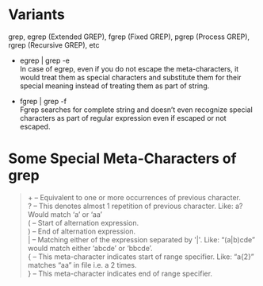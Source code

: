 # Variants
grep, egrep (Extended GREP), fgrep (Fixed GREP), pgrep (Process GREP), rgrep (Recursive GREP), etc

* egrep | grep -e\
In case of egrep, even if you do not escape the meta-characters, it would treat them as special characters and substitute them for their special meaning instead of treating them as part of string.

* fgrep | grep -f \
Fgrep searches for complete string and doesn’t even recognize special characters as part of regular expression even if escaped or not escaped.


# Some Special Meta-Characters of grep
> \+ – Equivalent to one or more occurrences of previous character.\
? – This denotes almost 1 repetition of previous character. Like: a? Would match ‘a’ or ‘aa’\
( – Start of alternation expression.\
) – End of alternation expression.\
| – Matching either of the expression separated by '|'. Like: “(a|b)cde” would match either ‘abcde’ or ‘bbcde’.\
{ – This meta-character indicates start of range specifier. Like: “a{2}” matches “aa” in file i.e. a 2 times.\
} – This meta-character indicates end of range specifier.
